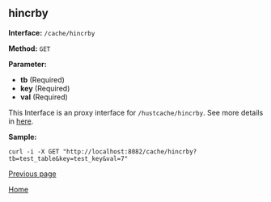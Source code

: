 ## hincrby ##

**Interface:** `/cache/hincrby`

**Method:** `GET`

**Parameter:** 

*  **tb** (Required)  
*  **key** (Required)  
*  **val** (Required)  

This Interface is an proxy interface for `/hustcache/hincrby`. See more details in [here](../../hustdb/hustcache/hincrby.md).  

**Sample:**

    curl -i -X GET "http://localhost:8082/cache/hincrby?tb=test_table&key=test_key&val=7"

[Previous page](../cache.md)

[Home](../../../index.md)